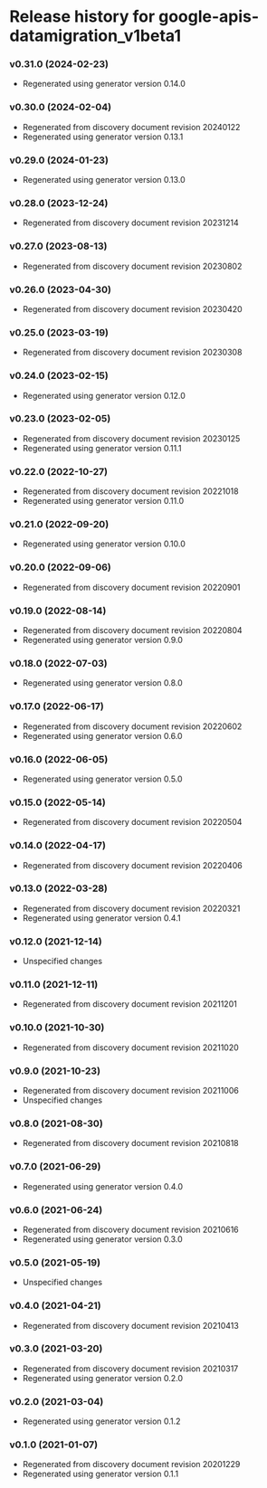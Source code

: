 # Release history for google-apis-datamigration_v1beta1

### v0.31.0 (2024-02-23)

* Regenerated using generator version 0.14.0

### v0.30.0 (2024-02-04)

* Regenerated from discovery document revision 20240122
* Regenerated using generator version 0.13.1

### v0.29.0 (2024-01-23)

* Regenerated using generator version 0.13.0

### v0.28.0 (2023-12-24)

* Regenerated from discovery document revision 20231214

### v0.27.0 (2023-08-13)

* Regenerated from discovery document revision 20230802

### v0.26.0 (2023-04-30)

* Regenerated from discovery document revision 20230420

### v0.25.0 (2023-03-19)

* Regenerated from discovery document revision 20230308

### v0.24.0 (2023-02-15)

* Regenerated using generator version 0.12.0

### v0.23.0 (2023-02-05)

* Regenerated from discovery document revision 20230125
* Regenerated using generator version 0.11.1

### v0.22.0 (2022-10-27)

* Regenerated from discovery document revision 20221018
* Regenerated using generator version 0.11.0

### v0.21.0 (2022-09-20)

* Regenerated using generator version 0.10.0

### v0.20.0 (2022-09-06)

* Regenerated from discovery document revision 20220901

### v0.19.0 (2022-08-14)

* Regenerated from discovery document revision 20220804
* Regenerated using generator version 0.9.0

### v0.18.0 (2022-07-03)

* Regenerated using generator version 0.8.0

### v0.17.0 (2022-06-17)

* Regenerated from discovery document revision 20220602
* Regenerated using generator version 0.6.0

### v0.16.0 (2022-06-05)

* Regenerated using generator version 0.5.0

### v0.15.0 (2022-05-14)

* Regenerated from discovery document revision 20220504

### v0.14.0 (2022-04-17)

* Regenerated from discovery document revision 20220406

### v0.13.0 (2022-03-28)

* Regenerated from discovery document revision 20220321
* Regenerated using generator version 0.4.1

### v0.12.0 (2021-12-14)

* Unspecified changes

### v0.11.0 (2021-12-11)

* Regenerated from discovery document revision 20211201

### v0.10.0 (2021-10-30)

* Regenerated from discovery document revision 20211020

### v0.9.0 (2021-10-23)

* Regenerated from discovery document revision 20211006
* Unspecified changes

### v0.8.0 (2021-08-30)

* Regenerated from discovery document revision 20210818

### v0.7.0 (2021-06-29)

* Regenerated using generator version 0.4.0

### v0.6.0 (2021-06-24)

* Regenerated from discovery document revision 20210616
* Regenerated using generator version 0.3.0

### v0.5.0 (2021-05-19)

* Unspecified changes

### v0.4.0 (2021-04-21)

* Regenerated from discovery document revision 20210413

### v0.3.0 (2021-03-20)

* Regenerated from discovery document revision 20210317
* Regenerated using generator version 0.2.0

### v0.2.0 (2021-03-04)

* Regenerated using generator version 0.1.2

### v0.1.0 (2021-01-07)

* Regenerated from discovery document revision 20201229
* Regenerated using generator version 0.1.1

